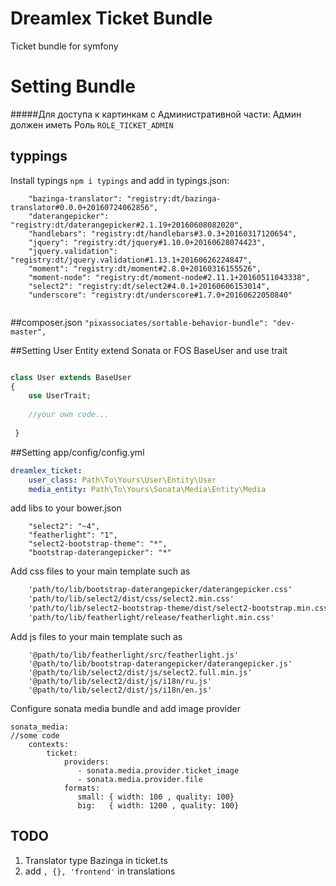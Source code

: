 Dreamlex Ticket Bundle
=======================

Ticket bundle for symfony 

Setting Bundle
=====
#####Для доступа к картинкам с Административной части:
Админ должен иметь Роль `ROLE_TICKET_ADMIN`

typpings
--
Install typings `npm i typings` and add in typings.json:
```
    "bazinga-translator": "registry:dt/bazinga-translator#0.0.0+20160724062856",
    "daterangepicker": "registry:dt/daterangepicker#2.1.19+20160608082020",
    "handlebars": "registry:dt/handlebars#3.0.3+20160317120654",
    "jquery": "registry:dt/jquery#1.10.0+20160628074423",
    "jquery.validation": "registry:dt/jquery.validation#1.13.1+20160626224847",
    "moment": "registry:dt/moment#2.8.0+20160316155526",
    "moment-node": "registry:dt/moment-node#2.11.1+20160511043338",
    "select2": "registry:dt/select2#4.0.1+20160606153014",
    "underscore": "registry:dt/underscore#1.7.0+20160622050840"
    
```
    
##composer.json
`"pixassociates/sortable-behavior-bundle": "dev-master",`


##Setting User Entity
extend Sonata or FOS  BaseUser and use trait
```php

class User extends BaseUser 
{
    use UserTrait;
    
    //your own code...
    
 }
```
##Setting app/config/config.yml

``` yml
dreamlex_ticket:
    user_class: Path\To\Yours\User\Entity\User
    media_entity: Path\To\Yours\Sonata\Media\Entity\Media
```
add libs to your bower.json

```
    "select2": "~4",
    "featherlight": "1",
    "select2-bootstrap-theme": "*",
    "bootstrap-daterangepicker": "*"
```
Add css files to your main template such as
``` html
    'path/to/lib/bootstrap-daterangepicker/daterangepicker.css'
    'path/to/lib/select2/dist/css/select2.min.css'
    'path/to/lib/select2-bootstrap-theme/dist/select2-bootstrap.min.css'
    'path/to/lib/featherlight/release/featherlight.min.css'
```
Add js files to your main template such as
```
    '@path/to/lib/featherlight/src/featherlight.js'
    '@path/to/lib/bootstrap-daterangepicker/daterangepicker.js'
    '@path/to/lib/select2/dist/js/select2.full.min.js'
    '@path/to/lib/select2/dist/js/i18n/ru.js'
    '@path/to/lib/select2/dist/js/i18n/en.js'
```

Configure sonata media bundle and add image provider
```
sonata_media:
//some code
    contexts:
        ticket:
            providers:
               - sonata.media.provider.ticket_image
               - sonata.media.provider.file
            formats:
               small: { width: 100 , quality: 100}
               big:   { width: 1200 , quality: 100}
```

TODO
--
1. Translator type Bazinga in ticket.ts
2. add `, {}, 'frontend'` in translations 
